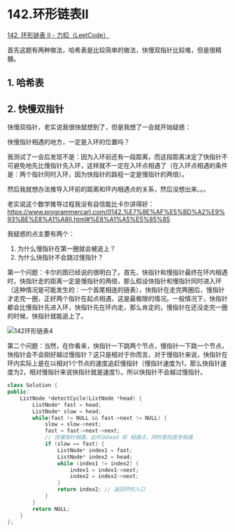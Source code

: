# 142.环形链表Ⅱ

 [142. 环形链表 II - 力扣（LeetCode）](https://leetcode.cn/problems/linked-list-cycle-ii/)



首先这题有两种做法，哈希表是比较简单的做法，快慢双指针比较难，但是很精髓。

## 1. 哈希表





## 2. 快慢双指针

快慢双指针，老实说我很快就想到了，但是我想了一会就开始疑惑：

快慢指针相遇的地方，一定是入环的位置吗？

我测试了一会后发现不是：因为入环前还有一段距离，而这段距离决定了快指针不可避免地先比慢指针先入环，这样就不一定在入环点相遇了（在入环点相遇的条件是：两个指针同时入环，因为快指针的路程一定是慢指针的两倍）。

然后我就想办法推导入环前的距离和环内相遇点的关系，然后没想出来。。。

老实说这个数学推导过程我没有自信能比卡尔讲得好：https://www.programmercarl.com/0142.%E7%8E%AF%E5%BD%A2%E9%93%BE%E8%A1%A8II.html#%E8%A1%A5%E5%85%85

我疑惑的点主要有两个：

1. 为什么慢指针在第一圈就会被追上？
2. 为什么快指针不会跳过慢指针？

第一个问题：卡尔的图已经说的很明白了。首先，快指针和慢指针最终在环内相遇时，快指针走的距离一定是慢指针的两倍，那么假设快指针和慢指针同时进入环（这种情况是可能发生的：一个首尾相连的链表），快指针在走完两圈后，慢指针才走完一圈，正好两个指针在起点相遇，这是最极限的情况。一般情况下，快指针都会比慢指针先进入环，快指针先在环内走，那么肯定的，慢指针在还没走完一圈的时候，快指针就能追上了。

![142环形链表4](https://img-blog.csdnimg.cn/2021031816515727.png)

第二个问题：当然，在你看来，快指针一下跳两个节点，慢指针一下跳一个节点，快指针会不会刚好越过慢指针？这只是相对于你而言。对于慢指针来说，快指针在环内实际上是在以相对1个节点的速度追赶慢指针（慢指针速度为1，那么快指针速度为2，相对慢指针来说快指针就是速度1）。所以快指针不会越过慢指针。

```c++
class Solution {
public:
    ListNode *detectCycle(ListNode *head) {
        ListNode* fast = head;
        ListNode* slow = head;
        while(fast != NULL && fast->next != NULL) {
            slow = slow->next;
            fast = fast->next->next;
            // 快慢指针相遇，此时从head 和 相遇点，同时查找直至相遇
            if (slow == fast) {
                ListNode* index1 = fast;
                ListNode* index2 = head;
                while (index1 != index2) {
                    index1 = index1->next;
                    index2 = index2->next;
                }
                return index2; // 返回环的入口
            }
        }
        return NULL;
    }
};
```




